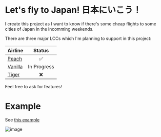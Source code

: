 # Let's fly to Japan! 日本にいこう！

I create this project as I want to know if there's some cheap flights to some cities of Japan in the incomming weekends.

There are three major LCCs which I'm planning to support in this project:

| Airline                                           | Status             |
|---------------------------------------------------| :---:              |
| [Peach](https://booking.flypeach.com/tw/search)   | :white_check_mark: |
| [Vanilla](https://www.vanilla-air.com/tw/)        | In Progress        |
| [Tiger](https://www.tigerairtw.com/zh-tw/)        | :x:                |


Feel free to ask for features!


# Example

See [this example](//github.com/mkfsn/flyjapan/blob/master/examples/weekend.go)

![image](https://user-images.githubusercontent.com/667169/54473678-e8dfb980-4815-11e9-96c7-9ff463f5da9c.png)
